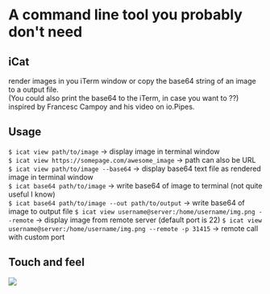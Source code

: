 # A command line tool you probably don't need

## iCat
render images in you iTerm window or copy the base64 string of an image to a output file.
<br>(You could also print the base64 to the iTerm, in case you want to ??)<br>
inspired by Francesc Campoy and his video on io.Pipes.  

## Usage
`$ icat view path/to/image` -> display image in terminal window<br>
`$ icat view https://somepage.com/awesome_image` -> path can also be URL<br>
`$ icat view path/to/image --base64` -> display base64 text file as rendered image in terminal window<br>
`$ icat base64 path/to/image` -> write base64 of image to terminal (not quite useful I know)<br>
`$ icat base64 path/to/image --out path/to/output` -> write base64 of image to output file
`$ icat view username@server:/home/username/img.png --remote` -> display image from remote server (default port is 22)
`$ icat view username@server:/home/username/img.png --remote -p 31415` -> remote call with custom port

## Touch and feel
![](git_resources/icat-demo.gif)
